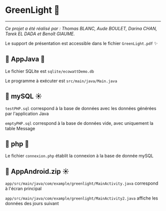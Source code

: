 # GreenLight 🚦
---
*Ce projet a été réalisé par : Thomas BLANC, Aude BOULET, Darina CHAN, Tarek EL DADA et Benoît GIAUME.*

Le support de présentation est accessible dans le fichier `GreenLight.pdf` ✨

## 📁 AppJava 🌱

Le fichier SQLite est `sqlite/ecowattDemo.db`

Le programme à exécuter est `src/main/java/Main.java`

## 📁 mySQL ☀️

`testPHP.sql` correspond à la base de données avec les données générées par l'application Java

`emptyPHP.sql` correspond à la base de données vide, avec uniquement la table Message

## 📁 php 🌱
Le fichier `connexion.php` établit la connexion à la base de donnée mySQL

## 📄 AppAndroid.zip ☀️
`app/src/main/java/com/example/greenlight/MainActivity.java` correspond à l'écran principal

`app/src/main/java/com/example/greenlight/MainActivity2.java` affiche les données des jours suivant
